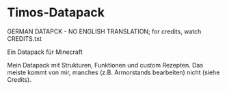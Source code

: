 # Timos-Datapack
GERMAN DATAPCK - NO ENGLISH TRANSLATION; for credits, watch CREDITS.txt

Ein Datapack für Minecraft

Mein Datapack mit Strukturen, Funktionen und custom Rezepten. Das meiste kommt von mir, manches (z.B. Armorstands bearbeiten) nicht (siehe Credits).